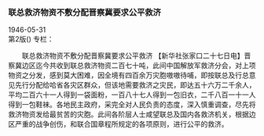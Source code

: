 ### 联总救济物资不敷分配晋察冀要求公平救济  

1946-05-31  
第2版()
专栏：

　　联总救济物资不敷分配晋察冀要求公平救济
    【新华社张家口二十七日电】晋察冀边区迄今共收到联总救济物资二百七十吨，此间中国解放军救济分会，对上项物资之分发，感到莫大困难，因全境有四百余万灾胞嗷嗷待哺，即按联总及行总意见先行分配给哈省各灾区群众，但该地需要救济之灾民，即达五十六万二千余人，平均二百六十一人得到一袋面粉，一百八十七人得到一包旧衣，二千八百一十一人得到一包鞋袜。各地民主政府，采完全对人民负责的态度，深入慎重调查，尽先将救济物资发给最贫苦的灾胞。此间各阶层人士咸望联总及国内各救济机关，根据边区严重的战争创伤，和联合国章程所规定的各项原则，进行公平的救济。  
